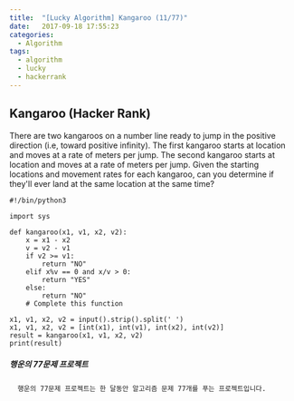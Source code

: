 ```yaml
---
title:  "[Lucky Algorithm] Kangaroo (11/77)"
date:   2017-09-18 17:55:23
categories:
  - Algorithm
tags:
  - algorithm
  - lucky
  - hackerrank
---
```

## Kangaroo (Hacker Rank)
There are two kangaroos on a number line ready to jump in the positive direction (i.e, toward positive infinity). The first kangaroo starts at location  and moves at a rate of  meters per jump. The second kangaroo starts at location  and moves at a rate of  meters per jump. Given the starting locations and movement rates for each kangaroo, can you determine if they'll ever land at the same location at the same time?

```
#!/bin/python3

import sys

def kangaroo(x1, v1, x2, v2):
    x = x1 - x2
    v = v2 - v1
    if v2 >= v1:
        return "NO"
    elif x%v == 0 and x/v > 0:
        return "YES"
    else:
        return "NO"
    # Complete this function

x1, v1, x2, v2 = input().strip().split(' ')
x1, v1, x2, v2 = [int(x1), int(v1), int(x2), int(v2)]
result = kangaroo(x1, v1, x2, v2)
print(result)

```

##### 행운의 77문제 프로젝트
```
  행운의 77문제 프로젝트는 한 달동안 알고리즘 문제 77개를 푸는 프로젝트입니다.
```
